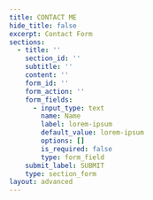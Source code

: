 ```yaml
---
title: CONTACT ME
hide_title: false
excerpt: Contact Form
sections:
  - title: ''
    section_id: ''
    subtitle: ''
    content: ''
    form_id: ''
    form_action: ''
    form_fields:
      - input_type: text
        name: Name
        label: lorem-ipsum
        default_value: lorem-ipsum
        options: []
        is_required: false
        type: form_field
    submit_label: SUBMIT
    type: section_form
layout: advanced
---
```

